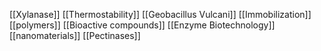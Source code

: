 [[Xylanase]]
[[Thermostability]]
[[Geobacillus Vulcani]]
[[Immobilization]]
[[polymers]]
[[Bioactive compounds]]
[[Enzyme Biotechnology]]
[[nanomaterials]]
[[Pectinases]]

